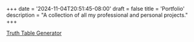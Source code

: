 +++
date = '2024-11-04T20:51:45-08:00'
draft = false
title = 'Portfolio'
description = "A collection of all my professional and personal projects."
+++

[Truth Table Generator](/portfolio/truth-table)